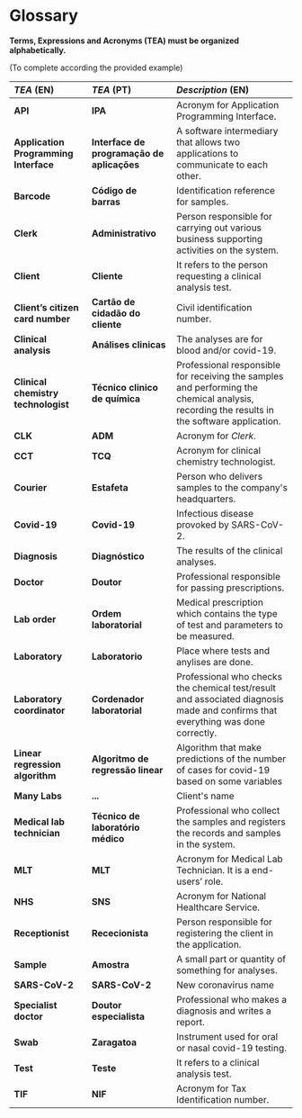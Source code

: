 # Glossary

**Terms, Expressions and Acronyms (TEA) must be organized alphabetically.**

(To complete according the provided example)

| **_TEA_** (EN)  | **_TEA_** (PT) | **_Description_** (EN)                                |                                       
|:------------------------|:-----------------|:--------------------------------------------|
| **API** | **IPA** | Acronym for Application Programming Interface. |
| **Application Programming Interface** | **Interface de programação de aplicações** | A software intermediary that allows two applications to communicate to each other. |
| **Barcode** | **Código de barras** | Identification reference for samples. |
| **Clerk** | **Administrativo** | Person responsible for carrying out various business supporting activities on the system. |
| **Client** | **Cliente** | It refers to the person requesting a clinical analysis test. |
| **Client’s citizen card number** | **Cartão de cidadão do cliente** | Civil identification number. |
| **Clinical analysis** | **Análises clinicas** | The analyses are for blood and/or covid-19. |
| **Clinical chemistry technologist** | **Técnico clinico de química** | Professional responsible for receiving the samples and performing the chemical analysis, recording the results in the software application. |
| **CLK** | **ADM** | Acronym for _Clerk_. |
| **CCT** | **TCQ** | Acronym for clinical chemistry technologist. |
| **Courier** | **Estafeta** | Person who delivers samples to the company's headquarters. |
| **Covid-19** | **Covid-19** | Infectious disease provoked by SARS-CoV-2. |
| **Diagnosis** | **Diagnóstico** | The results of the clinical analyses. |
| **Doctor** | **Doutor** | Professional responsible for passing prescriptions. |
| **Lab order** | **Ordem laboratorial** | Medical prescription which contains the type of test and parameters to be measured. |
| **Laboratory** | **Laboratorio** | Place where tests and anylises are done. |
| **Laboratory coordinator** | **Cordenador laboratorial** | Professional who checks the chemical test/result and associated diagnosis made and confirms that everything was done correctly. |
| **Linear regression algorithm** | **Algoritmo de regressão linear** | Algorithm that make predictions of the number of cases for covid-19 based on some variables|
| **Many Labs** | **...** | Client's name|
| **Medical lab technician** | **Técnico de laboratório médico** | Professional who collect the samples and registers the records and samples in the system. |
| **MLT** | **MLT** | Acronym for Medical Lab Technician. It is a end-users’ role.|
| **NHS** | **SNS** | Acronym for National Healthcare Service. |
| **Receptionist** | **Rececionista** | Person responsible for registering the client in the application. |
| **Sample** | **Amostra** | A small part or quantity of something for analyses. |
| **SARS-CoV-2** | **SARS-CoV-2** | New coronavirus name |
| **Specialist doctor** | **Doutor especialista** | Professional who makes a diagnosis and writes a report. |
| **Swab** | **Zaragatoa** | Instrument used for oral or nasal covid-19 testing. |
| **Test** | **Teste** | It refers to a clinical analysis test. |
| **TIF** | **NIF** | Acronym for Tax Identification number. |
